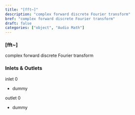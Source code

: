 ```yaml
---
title: "[fft~]"
description: "complex forward discrete Fourier transform"
bref: "complex forward discrete Fourier transform"
draft: false
categories: ["object", "Audio Math"]
---
```


### [fft~]

complex forward discrete Fourier transform

### Inlets & Outlets

inlet 0

 - dummy

outlet 0

 - dummy
 

